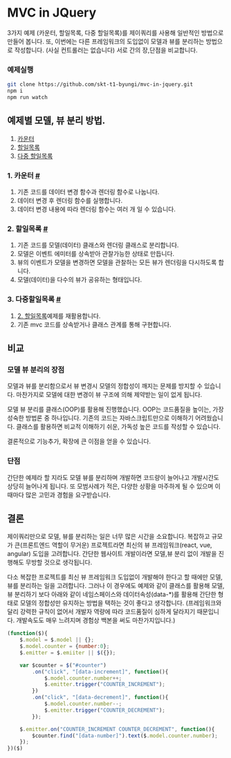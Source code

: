 # MVC in JQuery

3가지 예제 (카운터, 할일목록, 다중 할일목록)를 제이쿼리를 사용해 일반적인 방법으로 만들어 봅니다. 또, 이번에는 다른 프레임워크의 도입없이 모델과 뷰를 분리하는 방법으로 작성합니다. (사실 컨트롤러는 없습니다) 서로 간의 장,단점을 비교합니다.

### 예제실행
```sh
git clone https://github.com/skt-t1-byungi/mvc-in-jquery.git
npm i
npm run watch
```

## 예제별 모델, 뷰 분리 방법.

1. [카운터](#counter-mvc)
2. [할일목록](#todos-mvc)
2. [다중 할일목록](#multiple-todos-mvc)

### 1. 카운터 <a href="#counter-mvc" id="counter-mvc">#</a>
1. 기존 코드를 데이터 변경 함수과 렌더링 함수로 나눕니다.
2. 데이터 변경 후 렌더링 함수를 실행합니다. 
3. 데이터 변경 내용에 따라 렌더링 함수는 여러 개 일 수 있습니다.

### 2. 할일목록 <a href="#todos-mvc" id="todos-mvc">#</a>
1. 기존 코드를 모델(데이터) 클래스와 렌더링 클래스로 분리합니다.
2. 모델은 이벤트 에미터를 상속받아 관찰가능한 상태로 만듭니다.
3. 뷰의 이벤트가 모델을 변경하면 모델을 관찰하는 모든 뷰가 렌더링을 다시하도록 합니다.
4. 모델(데이터)을 다수의 뷰가 공유하는 형태입니다.

### 3. 다중할일목록 <a href="#multiple-todos-mvc" id="multiple-todos-mvc">#</a>
1. [2. 할일목록](#todos-mvc)예제를 재활용합니다.
2. 기존 mvc 코드를 상속받거나 클래스 관계를 통해 구현합니다.

## 비교
### 모델 뷰 분리의 장점
모델과 뷰를 분리함으로서 뷰 변경시 모델의 정합성이 깨지는 문제를 방지할 수 있습니다. 마찬가지로 모델에 대한 변경이 뷰 구조에 의해 제약받는 일이 없게 됩니다.

모델 뷰 분리를 클래스(OOP)를 활용해 진행했습니다. OOP는 코드품질을 높이는, 가장 성숙한 방법론 중 하나입니다. 기존의 코드는 자바스크립트만으로 이해하기 어려웠습니다. 클래스를 활용하면 비교적 이해하기 쉬운, 가독성 높은 코드를 작성할 수 있습니다.

결론적으로 기능추가, 확장에 큰 이점을 얻을 수 있습니다.

### 단점
간단한 예제라 할 지라도 모델 뷰를 분리하며 개발하면 코드량이 늘어나고 개발시간도 상당히 늘어나게 됩니다. 또 모범사례가 적은, 다양한 상황을 마주하게 될 수 있으며 이 때마다 많은 고민과 경험을 요구받습니다.

## 결론
제이쿼리만으로 모델, 뷰를 분리하는 일은 너무 많은 시간을 소요합니다. 복잡하고 규모가 큰(프론트엔드 역할이 무거운) 프로젝트라면 최신의 뷰 프레임워크(react, vue, angular) 도입을 고려합니다. 간단한 웹사이트 개발이라면 모델,뷰 분리 없이 개발을 진행해도 무방할 것으로 생각됩니다. 

다소 복잡한 프로젝트를 최신 뷰 프레임워크 도입없이 개발해야 한다고 할 때에만 모델, 뷰를 분리하는 일을 고려합니다. 그러나 이 경우에도 예제와 같이 클래스를 활용해 모델, 뷰 분리하기 보다 아래와 같이 네임스페이스와 데이터속성(data-*)를 활용해 간단한 형태로 모델의 정합성만 유지하는 방법을 택하는 것이 좋다고 생각합니다. (프레임워크와 달리 강력한 규칙이 없어서 개발자 역량에 따라 코드품질이 심하게 달라지기 때문입니다. 개발속도도 매우 느려지며 경험상 백본을 써도 마찬가지입니다.)

```js
(function($){
    $.model = $.model || {};
    $.model.counter = {number:0};
    $.emitter = $.emiiter || $({});

    var $counter = $("#counter")
        .on("click", "[data-increment]", function(){
            $.model.counter.number++;
            $.emitter.trigger("COUNTER_INCREMENT");
        })
        .on("click", "[data-decrement]", function(){
            $.model.counter.number--;
            $.emitter.trigger("COUNTER_DECREMENT");
        });

    $.emitter.on("COUNTER_INCREMENT COUNTER_DECREMENT", function(){
        $counter.find("[data-number]").text($.model.counter.number);
    });
})($)
```